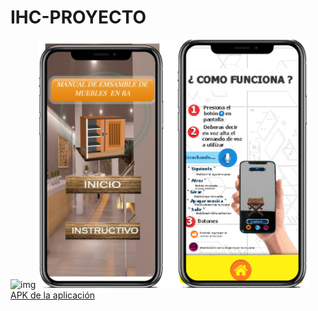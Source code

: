 # IHC-PROYECTO

![img](https://github.com/AndreaVargasAndia/IHC-PROYECTO/blob/main/img/mode.PNG)
![img2](https://github.com/AndreaVargasAndia/IHC-PROYECTO/blob/main/img/model.PNG)
[APK de la aplicación](https://drive.google.com/file/d/1BP6HJ0W0iopOBe-C7PX3eJhXg_D2AS0N/view?usp=sharing)
